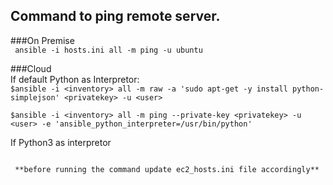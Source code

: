 ## Command to ping remote server.  

###On Premise  
``` ansible -i hosts.ini all -m ping -u ubuntu```  

###Cloud  
If default Python as Interpretor:  
```$ansible -i <inventory> all -m raw -a 'sudo apt-get -y install python-simplejson' <privatekey> -u <user>```  

```$ansible -i <inventory> all -m ping --private-key <privatekey> -u <user> -e 'ansible_python_interpreter=/usr/bin/python' ```  

If Python3 as interpretor  
```$ansible -i <inventory> all -m ping --private-key <privatekey> -u ubuntu -e 'ansible_python_interpreter=/usr/bin/python3'  
 
 **before running the command update ec2_hosts.ini file accordingly**
